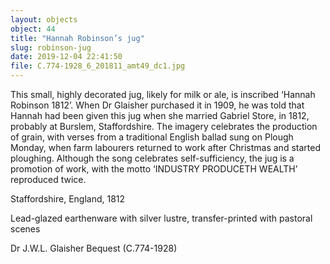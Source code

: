 ```yaml
---
layout: objects
object: 44
title: "Hannah Robinson’s jug"
slug: robinson-jug
date: 2019-12-04 22:41:50
file: C.774-1928_6_201811_amt49_dc1.jpg
---
```

This small, highly decorated jug, likely for milk or ale, is inscribed ‘Hannah Robinson 1812’.  When Dr Glaisher purchased it in 1909, he was told that Hannah had been given this jug when she married Gabriel Store, in 1812, probably at Burslem, Staffordshire. The imagery celebrates the production of grain, with verses from a traditional English ballad sung on Plough Monday, when farm labourers returned to work after Christmas and started ploughing.  Although the song celebrates self-sufficiency, the jug is a promotion of work, with the motto ‘INDUSTRY PRODUCETH WEALTH’ reproduced twice.  

Staffordshire, England, 1812  

Lead-glazed earthenware with silver lustre, transfer-printed with pastoral scenes  

Dr J.W.L. Glaisher Bequest (C.774-1928)
